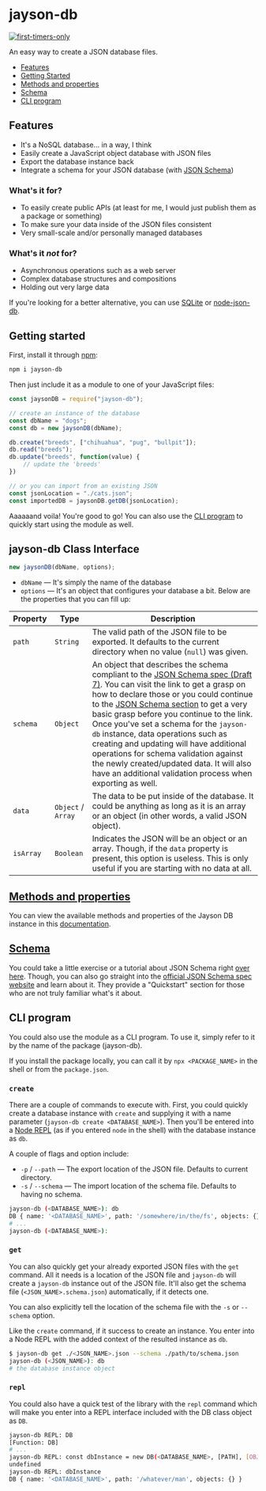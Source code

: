 # jayson-db
[![first-timers-only](https://img.shields.io/badge/first--timers--only-friendly-blue.svg?style=flat-square)](https://www.firsttimersonly.com/)

An easy way to create a JSON database files.

- [Features](#features)
- [Getting Started](#getting-started)
- [Methods and properties](#methods-and-properties)
- [Schema](#schema)
- [CLI program](#cli-program)

## Features
- It's a NoSQL database... in a way, I think
- Easily create a JavaScript object database with JSON files
- Export the database instance back
- Integrate a schema for your JSON database (with [JSON Schema](https://json-schema.org/understanding-json-schema/))

### What's it for?
- To easily create public APIs (at least for me, I would just publish them as a package or something)
- To make sure your data inside of the JSON files consistent
- Very small-scale and/or personally managed databases

### What's it *not* for?
- Asynchronous operations such as a web server
- Complex database structures and compositions
- Holding out very large data

If you're looking for a better alternative, you can use [SQLite](https://www.sqlite.org/) or [node-json-db](https://github.com/Belphemur/node-json-db).

## Getting started

First, install it through [npm](http://npmjs.com/):

```sh
npm i jayson-db
```

Then just include it as a module to one of your JavaScript files:

```js
const jaysonDB = require("jayson-db");

// create an instance of the database
const dbName = "dogs";
const db = new jaysonDB(dbName);

db.create("breeds", ["chihuahua", "pug", "bullpit"]);
db.read("breeds");
db.update("breeds", function(value) {
    // update the 'breeds'
})

// or you can import from an existing JSON
const jsonLocation = "./cats.json";
const importedDB = jaysonDB.getDB(jsonLocation);
```

Aaaaaand voila! You're good to go! You can also use the [CLI program](#cli-program) to quickly start using the module as well.

## jayson-db Class Interface

```js
new jaysonDB(dbName, options);
```

- `dbName` &mdash; It's simply the name of the database
- `options` &mdash; It's an object that configures your database a bit. Below are the properties that you can fill up:

Property | Type | Description
--- | --- | --- |
`path` | `String` | The valid path of the JSON file to be exported. It defaults to the current directory when no value (`null`) was given.
`schema` | `Object` | An object that describes the schema compliant to the [JSON Schema spec (Draft 7)](https://json-schema.org/understanding-json-schema/). You can visit the link to get a grasp on how to declare those or you could continue to the [JSON Schema section](./docs/json-schema.md) to get a very basic grasp before you continue to the link. Once you've set a schema for the `jayson-db` instance, data operations such as creating and updating will have additional operations for schema validation against the newly created/updated data. It will also have an additional validation process when exporting as well.
`data` | `Object` / `Array` | The data to be put inside of the database. It could be anything as long as it is an array or an object (in other words, a valid JSON object).
`isArray` | `Boolean` | Indicates the JSON will be an object or an array. Though, if the `data` property is present, this option is useless. This is only useful if you are starting with no data at all.

## [Methods and properties](./docs/api.md)
You can view the available methods and properties of the Jayson DB instance in this [documentation](./docs/api.md).

## [Schema](./docs/json-schema.md)
You could take a little exercise or a tutorial about JSON Schema right [over here](./docs/json-schema.md). Though, you can also go straight into the [official JSON Schema spec website](http://json-schema.org/) and learn about it. They provide a "Quickstart" section for those who are not truly familiar what's it about.

## CLI program
You could also use the module as a CLI program. To use it, simply refer to it by the name of the package (jayson-db).

If you install the package locally, you can call it by `npx <PACKAGE_NAME>` in the shell or from the `package.json`.

### `create`
There are a couple of commands to execute with. First, you could quickly create a database instance with `create` and supplying it with a name parameter (`jayson-db create <DATABASE_NAME>`). Then you'll be entered into a [Node REPL](https://nodejs.org/api/repl.html) (as if you entered `node` in the shell) with the database instance as `db`.

A couple of flags and option include:

- `-p` / `--path` &mdash; The export location of the JSON file. Defaults to current directory.
- `-s` / `--schema` &mdash; The import location of the schema file. Defaults to having no schema.

```sh
jayson-db (<DATABASE_NAME>): db
DB { name: '<DATABASE_NAME>', path: '/somewhere/in/the/fs', objects: {} }
# ...
jayson-db (<DATABASE_NAME>):
```

### `get`
You can also quickly get your already exported JSON files with the `get` command. All it needs is a location of the JSON file and `jayson-db` will create a `jayson-db` instance out of the JSON file. It'll also get the schema file (`<JSON_NAME>.schema.json`) automatically, if it detects one.

You can also explicitly tell the location of the schema file with the `-s` or `--schema` option.

Like the `create` command, if it success to create an instance. You enter into a Node REPL with the added context of the resulted instance as `db`.

```sh
$ jayson-db get ./<JSON_NAME>.json --schema ./path/to/schema.json
jayson-db (<JSON_NAME>): db
# the database instance object
```

### `repl`
You could also have a quick test of the library with the `repl` command which will make you enter into a REPL interface included with the DB class object as `DB`.

```sh
jayson-db REPL: DB
[Function: DB]
# ...
jayson-db REPL: const dbInstance = new DB(<DATABASE_NAME>, [PATH], [OBJECTS])
undefined
jayson-db REPL: dbInstance
DB { name: '<DATABASE_NAME>', path: '/whatever/man', objects: {} }
```
